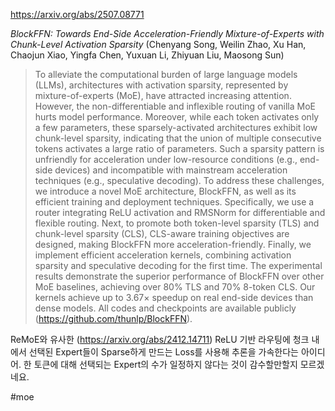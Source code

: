 https://arxiv.org/abs/2507.08771

*BlockFFN: Towards End-Side Acceleration-Friendly Mixture-of-Experts with Chunk-Level Activation Sparsity* (Chenyang Song, Weilin Zhao, Xu Han, Chaojun Xiao, Yingfa Chen, Yuxuan Li, Zhiyuan Liu, Maosong Sun)

> To alleviate the computational burden of large language models (LLMs), architectures with activation sparsity, represented by mixture-of-experts (MoE), have attracted increasing attention. However, the non-differentiable and inflexible routing of vanilla MoE hurts model performance. Moreover, while each token activates only a few parameters, these sparsely-activated architectures exhibit low chunk-level sparsity, indicating that the union of multiple consecutive tokens activates a large ratio of parameters. Such a sparsity pattern is unfriendly for acceleration under low-resource conditions (e.g., end-side devices) and incompatible with mainstream acceleration techniques (e.g., speculative decoding). To address these challenges, we introduce a novel MoE architecture, BlockFFN, as well as its efficient training and deployment techniques. Specifically, we use a router integrating ReLU activation and RMSNorm for differentiable and flexible routing. Next, to promote both token-level sparsity (TLS) and chunk-level sparsity (CLS), CLS-aware training objectives are designed, making BlockFFN more acceleration-friendly. Finally, we implement efficient acceleration kernels, combining activation sparsity and speculative decoding for the first time. The experimental results demonstrate the superior performance of BlockFFN over other MoE baselines, achieving over 80% TLS and 70% 8-token CLS. Our kernels achieve up to 3.67$\times$ speedup on real end-side devices than dense models. All codes and checkpoints are available publicly (https://github.com/thunlp/BlockFFN).

ReMoE와 유사한 (https://arxiv.org/abs/2412.14711) ReLU 기반 라우팅에 청크 내에서 선택된 Expert들이 Sparse하게 만드는 Loss를 사용해 추론을 가속한다는 아이디어. 한 토큰에 대해 선택되는 Expert의 수가 일정하지 않다는 것이 감수할만할지 모르겠네요.

#moe 